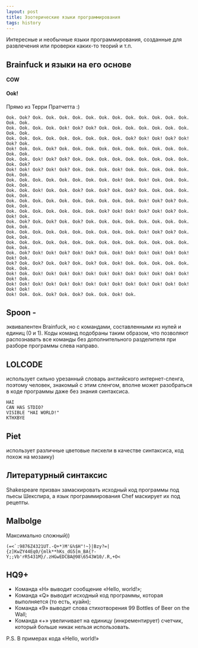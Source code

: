 ```yaml
---
layout: post
title: Эзотерические языки программирования
tags: history
---
```

Интересные и необычные языки программирования, созданные для развлечения или проверки каких-то теорий и т.п.

## Brainfuck и языки на его основе
	
#### COW

#### Ook!
Прямо из Терри Пратчетта :)

```
Ook. Ook? Ook. Ook. Ook. Ook. Ook. Ook. Ook. Ook. Ook. Ook. Ook. Ook. Ook. Ook.
Ook. Ook. Ook. Ook. Ook! Ook? Ook? Ook. Ook. Ook. Ook. Ook. Ook. Ook. Ook. Ook.
Ook. Ook. Ook. Ook. Ook. Ook. Ook. Ook. Ook. Ook? Ook! Ook! Ook? Ook! Ook? Ook.
Ook! Ook. Ook. Ook? Ook. Ook. Ook. Ook. Ook. Ook. Ook. Ook. Ook. Ook. Ook. Ook.
Ook. Ook. Ook! Ook? Ook? Ook. Ook. Ook. Ook. Ook. Ook. Ook. Ook. Ook. Ook. Ook?
Ook! Ook! Ook? Ook! Ook? Ook. Ook. Ook. Ook! Ook. Ook. Ook. Ook. Ook. Ook. Ook.
Ook. Ook. Ook. Ook. Ook. Ook. Ook. Ook. Ook! Ook. Ook! Ook. Ook. Ook. Ook. Ook.
Ook. Ook. Ook! Ook. Ook. Ook? Ook. Ook? Ook. Ook? Ook. Ook. Ook. Ook. Ook. Ook.
Ook. Ook. Ook. Ook. Ook. Ook. Ook. Ook. Ook. Ook. Ook! Ook? Ook? Ook. Ook. Ook.
Ook. Ook. Ook. Ook. Ook. Ook. Ook. Ook? Ook! Ook! Ook? Ook! Ook? Ook. Ook! Ook.
Ook. Ook? Ook. Ook? Ook. Ook? Ook. Ook. Ook. Ook. Ook. Ook. Ook. Ook. Ook. Ook.
Ook. Ook. Ook. Ook. Ook. Ook. Ook. Ook. Ook. Ook. Ook! Ook? Ook? Ook. Ook. Ook.
Ook. Ook. Ook. Ook. Ook. Ook. Ook. Ook. Ook. Ook. Ook. Ook. Ook. Ook. Ook. Ook.
Ook. Ook? Ook! Ook! Ook? Ook! Ook? Ook. Ook! Ook! Ook! Ook! Ook! Ook! Ook! Ook.
Ook? Ook. Ook? Ook. Ook? Ook. Ook? Ook. Ook! Ook. Ook. Ook. Ook. Ook. Ook. Ook.
Ook! Ook. Ook! Ook! Ook! Ook! Ook! Ook! Ook! Ook! Ook! Ook! Ook! Ook! Ook! Ook.
Ook! Ook! Ook! Ook! Ook! Ook! Ook! Ook! Ook! Ook! Ook! Ook! Ook! Ook! Ook! Ook!
Ook! Ook. Ook. Ook? Ook. Ook? Ook. Ook. Ook! Ook.
```

## Spoon - 

эквивалентен Brainfuck, но с командами, составленными из нулей и единиц (0 и 1). 
Коды команд подобраны таким образом, что позволяют распознавать все команды без дополнительного разделителя при разборе программы слева направо. 

## LOLCODE 

использует сильно урезанный словарь английского интернет-сленга, 
поэтому человек, знакомый с этим сленгом, вполне может разобраться в коде программы даже без знания синтаксиса.

```
HAI
CAN HAS STDIO?
VISIBLE "HAI WORLD!"
KTHXBYE
```

## Piet

использует различные цветовые пискели в качестве синтаксиса, код похож на мозаику)

## Литературный синтаксис

Shakespeare призван замаскировать исходный код программы под пьесы Шекспира, а язык программирования Chef маскирует их под рецепты.

## Malbolge

Максимально сложный))

```
(=<`:9876Z4321UT.-Q+*)M'&%$H"!~}|Bzy?=|{z]KwZY44Eq0/{mlk**hKs_dG5[m_BA{?-Y;;Vb'rR5431M}/.zHGwEDCBA@98\6543W10/.R,+O<
```

## HQ9+

- Команда «H» выводит сообщение «Hello, world!»;
- Команда «Q» выводит исходный код программы, которая выполняется (то есть, куайн);
- Команда «9» выводит слова стихотворения 99 Bottles of Beer on the Wall;
- Команда «+» увеличивает на единицу (инкрементирует) счетчик, который больше никак нельзя использовать.

P.S. В примерах кода «Hello, world!»